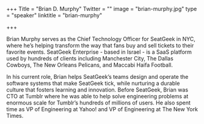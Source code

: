 +++
Title = "Brian D. Murphy"
Twitter = ""
image = "brian-murphy.jpg"
type = "speaker"
linktitle = "brian-murphy"

+++

Brian Murphy serves as the Chief Technology Officer for SeatGeek in NYC, where he’s helping transform the way that fans buy and sell tickets to their favorite events. SeatGeek Enterprise - based in Israel - is a SaaS platform used by hundreds of clients including Manchester City, The Dallas Cowboys, The New Orleans Pelicans, and Maccabi Haifa Football.

In his current role, Brian helps SeatGeek’s teams design and operate the software systems that make SeatGeek tick, while nurturing a durable culture that fosters learning and innovation. Before SeatGeek, Brian was CTO at Tumblr where he was able to help solve engineering problems at enormous scale for Tumblr’s hundreds of millions of users. He also spent time as VP of Engineering at Yahoo! and VP of Engineering at The New York Times.

